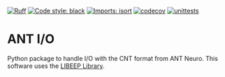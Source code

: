 [![Ruff](https://img.shields.io/endpoint?url=https://raw.githubusercontent.com/astral-sh/ruff/main/assets/badge/v2.json)](https://github.com/astral-sh/ruff)
[![Code style: black](https://img.shields.io/badge/code%20style-black-000000.svg)](https://github.com/psf/black)
[![Imports: isort](https://img.shields.io/badge/%20imports-isort-%231674b1?style=flat&labelColor=ef8336)](https://pycqa.github.io/isort/)
[![codecov](https://codecov.io/gh/mscheltienne/antio/graph/badge.svg?token=ebC07d0dyM)](https://codecov.io/gh/mscheltienne/antio)
[![unittests](https://github.com/mscheltienne/antio/actions/workflows/build.yaml/badge.svg?branch=main)](https://github.com/mscheltienne/antio/actions/workflows/build.yaml)

# ANT I/O

Python package to handle I/O with the CNT format from ANT Neuro.
This software uses the [LIBEEP Library](http://libeep.sourceforge.net).
